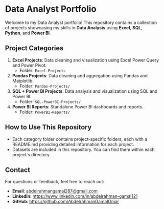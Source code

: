 # Data Analyst Portfolio

Welcome to my Data Analyst portfolio! This repository contains a collection of projects showcasing my skills in **Data Analysis** using **Excel**, **SQL**, **Python**, and **Power BI**.

## Project Categories
1. **Excel Projects**: Data cleaning and visualization using Excel Power Query and Power Pivot.
   - Folder: `Excel-Projects`
2. **Pandas Projects**: Data cleaning and aggregation using Pandas and Matplotlib.
   - Folder: `Pandas-Projects/`
3. **SQL + Power BI Projects**: Data analysis and visualization using SQL and Power BI.
   - Folder: `SQL-PowerBI-Projects/`
4. **Power BI Reports**: Standalone Power BI dashboards and reports.
   - Folder: `PowerBI-Reports/`

## How to Use This Repository
- Each category folder contains project-specific folders, each with a README.md providing detailed information for each project.
- Datasets are included in this repository. You can find them within each project's directory.

## Contact
For questions or feedback, feel free to reach out:
- **Email**: abdelrahmangamal287@gmail.com
- **LinkedIn**: https://www.linkedin.com/in/abdelrahman-gamal121
- **GitHub**: https://github.com/AbdelrahmanGamalOmar
